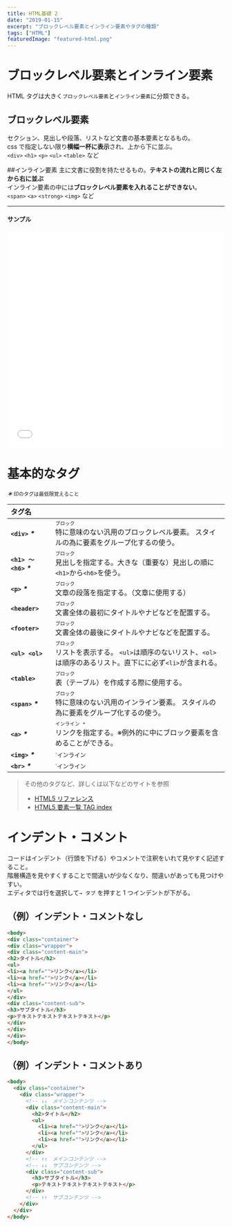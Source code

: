 ```yaml
---
title: HTML基礎 2
date: "2019-01-15"
excerpt: "ブロックレベル要素とインライン要素やタグの種類"
tags: ["HTML"]
featuredImage: "featured-html.png"
---
```


# ブロックレベル要素とインライン要素

HTML タグは大きく`ブロックレベル要素`と`インライン要素`に分類できる。

## ブロックレベル要素

セクション、見出しや段落、リストなど文書の基本要素となるもの。  
css で指定しない限り**横幅一杯に表示**され、上から下に並ぶ。  
`<div>` `<h1>` `<p>` `<ul>` `<table>` など

##インライン要素
主に文書に役割を持たせるもの。**テキストの流れと同じく左から右に並ぶ**  
インライン要素の中には**ブロックレベル要素を入れることができない**。  
`<span>` `<a>` `<strong>` `<img>` など

---

#### サンプル

<iframe height="500" style="width: 100%;" scrolling="no" title="Block and Inline Tag" src="//codepen.io/RsakaiForEducation/embed/pBRJpx/?height=265&theme-id=0&default-tab=result" frameborder="no" allowtransparency="true" allowfullscreen="true">
  See the Pen <a href='https://codepen.io/RsakaiForEducation/pen/pBRJpx/'>Block and Inline Tag</a> by R Sakai
  (<a href='https://codepen.io/RsakaiForEducation'>@RsakaiForEducation</a>) on <a href='https://codepen.io'>CodePen</a>.
</iframe>

# 基本的なタグ

<small>_**＊**_ 印のタグは最低限覚えること</small>

| タグ名                      |                                                                                                                                     |
| :-------------------------- | ----------------------------------------------------------------------------------------------------------------------------------- |
| **`<div>`** _**\***_        | <small>`ブロック`</small> <br>特に意味のない汎用のブロックレベル要素。 スタイルの為に要素をグループ化するの使う。                   |
| **`<h1> 〜 <h6>`** _**\***_ | <small>`ブロック`</small> <br>見出しを指定する。大きな（重要な）見出しの順に`<h1>`から`<h6>`を使う。                                |
| **`<p>`** _**\***_          | <small>`ブロック`</small> <br>文章の段落を指定する。（文章に使用する）                                                              |
| **`<header>`**              | <small>`ブロック`</small> <br>文書全体の最初にタイトルやナビなどを配置する。                                                        |
| **`<footer>`**              | <small>`ブロック`</small> <br>文書全体の最後にタイトルやナビなどを配置する。                                                        |
| **`<ul> <ol>`**             | <small>`ブロック`</small> <br>リストを表示する。 `<ul>`は順序のないリスト、`<ol>`は順序のあるリスト。直下にに必ず`<li>`が含まれる。 |
| **`<table>`**               | <small>`ブロック`</small> <br>表（テーブル）を作成する際に使用する。                                                                |
| **`<span>`** _**\***_       | <small>`ブロック`</small> <br>特に意味のない汎用のインライン要素。 スタイルの為に要素をグループ化するの使う。                       |
| **`<a>`** _**\***_          | <small>`インライン *`</small> <br>リンクを指定する。※例外的に中にブロック要素を含めることができる。                                 |
| **`<img>`** _**\***_        | <small>`インライン | 空要素`</small> <br>画像を表示する。                                                                           |
| **`<br>`** _**\***_         | <small>`インライン | 空要素`</small> <br>文書を改行する。                                                                           |

> その他のタグなど、詳しくは以下などのサイトを参照
>
> - [ HTML5 リファレンス](http://www.htmq.com/html5/)
> - [ HTML5 要素一覧 TAG index](http://www.tagindex.com/html5/elements/)

# インデント・コメント

コードはインデント（行頭を下げる）やコメントで注釈をいれて見やすく記述すること。  
階層構造を見やすくすることで間違いが少なくなり、間違いがあっても見つけやすい。  
エディタでは行を選択して`→ タブ` を押すと 1 つインデントが下がる。

## （例）インデント・コメントなし

<!-- prettier-ignore -->
```html
<body>
<div class="container">
<div class="wrapper">
<div class="content-main">
<h2>タイトル</h2>
<ul>
<li><a href="">リンク</a></li>
<li><a href="">リンク</a></li>
<li><a href="">リンク</a></li>
</ul>
</div>
<div class="content-sub">
<h3>サブタイトル</h3>
<p>テキストテキストテキストテキスト</p>
</div>
</div>
</div>
</body>
```

## （例）インデント・コメントあり

```html
<body>
  <div class="container">
    <div class="wrapper">
      <!-- ↓↓　メインコンテンツ -->
      <div class="content-main">
        <h2>タイトル</h2>
        <ul>
          <li><a href="">リンク</a></li>
          <li><a href="">リンク</a></li>
          <li><a href="">リンク</a></li>
        </ul>
      </div>
      <!-- ↑↑　メインコンテンツ -->
      <!-- ↓↓　サブコンテンツ -->
      <div class="content-sub">
        <h3>サブタイトル</h3>
        <p>テキストテキストテキストテキスト</p>
      </div>
      <!-- ↑↑　サブコンテンツ -->
    </div>
  </div>
</body>
```
